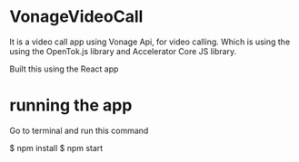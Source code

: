 # VonageVideoCall

It is a video call app using Vonage Api, for video calling. Which is using the using the OpenTok.js library and Accelerator Core JS library. 

Built this using the React app


# running the app

Go to terminal and run this command

$ npm install
$ npm start
